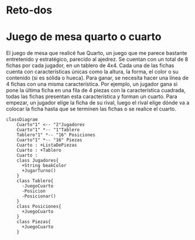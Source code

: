 # Reto-dos

# Juego de mesa quarto o cuarto
El juego de mesa que realicé fue Quarto, un juego que me parece bastante entretenido y estratégico, parecido al ajedrez. Se cuentan con un total de 8 fichas por cada jugador, en un tablero de 4x4. Cada una de las fichas cuenta con características únicas como la altura, la forma, el color o su contenido (si es sólida o hueca). Para ganar, se necesita hacer una línea de 4 fichas con una misma característica. Por ejemplo, un jugador gana si pone la última ficha en una fila de 4 piezas con la característica cuadrada, todas las fichas presentan esta característica y forman un cuarto.
Para empezar, un jugador elige la ficha de su rival, luego el rival elige dónde va a colocar la ficha hasta que se terminen las fichas o se realice el cuarto.

```mermaid
classDiagram
    Cuarto"1" <-- "2"Jugadores
    Cuarto"1" *-- "1"Tablero
    Tablero"1" *-- "16" Posiciones
    Cuarto"1" *-- "16" Piezas 
    Cuarto : +ListaDePiezas
    Cuarto : +Tablero
    Cuarto : 
    class Jugadores{
      +String beakColor
      +JugarTurno()
    }
    class Tablero{
      -JuegoCuarto
      -Posicion
      -Posicionar()
    }
    class Posiciones{
      +JuegoCuarto 
    }
    class Piezas{
      +JuegoCuarto 
    }

